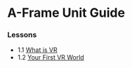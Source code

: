 # A-Frame Unit Guide

### Lessons
- 1.1 [What is VR](what-is-vr.md)
- 1.2 [Your First VR World](your-first-vr-world.md)
